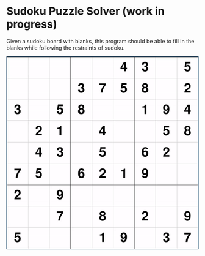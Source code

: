 # Sudoku Puzzle Solver (work in progress)

Given a sudoku board with blanks, this program should be able to fill in the blanks while following the restraints of sudoku.

![](gui.gif)
